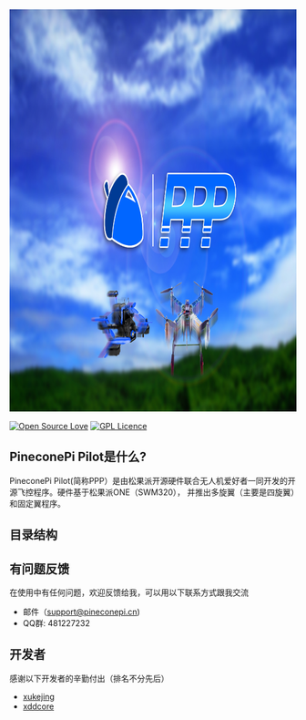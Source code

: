<img src="https://github.com/PineconePi/PineconePi_Pilot/raw/master/Images/Picture.jpg" width="1000" height="706" alt="Wait..."/>

[![Open Source Love](https://badges.frapsoft.com/os/v2/open-source.svg?v=103)](https://github.com/ellerbrock/open-source-badges/)
[![GPL Licence](https://badges.frapsoft.com/os/gpl/gpl.png?v=103)](https://opensource.org/licenses/GPL-3.0/)

## PineconePi Pilot是什么?
PineconePi Pilot(简称PPP）是由松果派开源硬件联合无人机爱好者一同开发的开源飞控程序。硬件基于松果派ONE（SWM320），
并推出多旋翼（主要是四旋翼）和固定翼程序。



## 目录结构



## 有问题反馈
在使用中有任何问题，欢迎反馈给我，可以用以下联系方式跟我交流

* 邮件（support@pineconepi.cn)
* QQ群: 481227232



## 开发者
感谢以下开发者的辛勤付出（排名不分先后）

* [xukejing](https://github.com/xukejing) 
* [xddcore](https://github.com/xddcore)